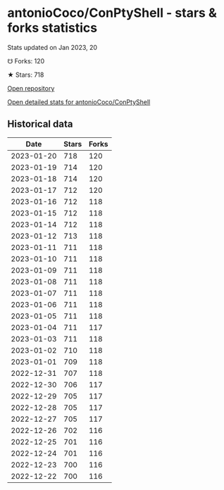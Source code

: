 # antonioCoco/ConPtyShell - stars & forks statistics

Stats updated on Jan 2023, 20

☋ Forks: 120

★ Stars: 718

[Open repository](https://github.com/antonioCoco/ConPtyShell)

[Open detailed stats for antonioCoco/ConPtyShell](https://reviewgithub.com/rep/antonioCoco/ConPtyShell)

## Historical data
| Date | Stars | Forks |
|------|-------|-------|
| 2023-01-20 | 718 | 120 | 
| 2023-01-19 | 714 | 120 | 
| 2023-01-18 | 714 | 120 | 
| 2023-01-17 | 712 | 120 | 
| 2023-01-16 | 712 | 118 | 
| 2023-01-15 | 712 | 118 | 
| 2023-01-14 | 712 | 118 | 
| 2023-01-12 | 713 | 118 | 
| 2023-01-11 | 711 | 118 | 
| 2023-01-10 | 711 | 118 | 
| 2023-01-09 | 711 | 118 | 
| 2023-01-08 | 711 | 118 | 
| 2023-01-07 | 711 | 118 | 
| 2023-01-06 | 711 | 118 | 
| 2023-01-05 | 711 | 118 | 
| 2023-01-04 | 711 | 117 | 
| 2023-01-03 | 711 | 118 | 
| 2023-01-02 | 710 | 118 | 
| 2023-01-01 | 709 | 118 | 
| 2022-12-31 | 707 | 118 | 
| 2022-12-30 | 706 | 117 | 
| 2022-12-29 | 705 | 117 | 
| 2022-12-28 | 705 | 117 | 
| 2022-12-27 | 705 | 117 | 
| 2022-12-26 | 702 | 116 | 
| 2022-12-25 | 701 | 116 | 
| 2022-12-24 | 701 | 116 | 
| 2022-12-23 | 700 | 116 | 
| 2022-12-22 | 700 | 116 | 


